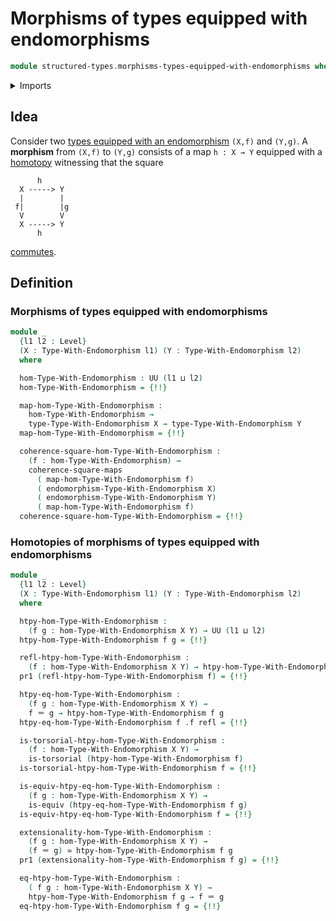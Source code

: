 # Morphisms of types equipped with endomorphisms

```agda
module structured-types.morphisms-types-equipped-with-endomorphisms where
```

<details><summary>Imports</summary>

```agda
open import foundation.commuting-squares-of-maps
open import foundation.contractible-types
open import foundation.dependent-pair-types
open import foundation.equivalences
open import foundation.functoriality-dependent-pair-types
open import foundation.fundamental-theorem-of-identity-types
open import foundation.homotopies
open import foundation.homotopy-induction
open import foundation.identity-types
open import foundation.structure-identity-principle
open import foundation.torsorial-type-families
open import foundation.universe-levels
open import foundation.whiskering-homotopies

open import structured-types.types-equipped-with-endomorphisms
```

</details>

## Idea

Consider two
[types equipped with an endomorphism](structured-types.types-equipped-with-endomorphisms.md)
`(X,f)` and `(Y,g)`. A **morphism** from `(X,f)` to `(Y,g)` consists of a map
`h : X → Y` equipped with a [homotopy](foundation-core.homotopies.md) witnessing
that the square

```text
      h
  X -----> Y
  |        |
 f|        |g
  V        V
  X -----> Y
      h
```

[commutes](foundation.commuting-squares-of-maps.md).

## Definition

### Morphisms of types equipped with endomorphisms

```agda
module _
  {l1 l2 : Level}
  (X : Type-With-Endomorphism l1) (Y : Type-With-Endomorphism l2)
  where

  hom-Type-With-Endomorphism : UU (l1 ⊔ l2)
  hom-Type-With-Endomorphism = {!!}

  map-hom-Type-With-Endomorphism :
    hom-Type-With-Endomorphism →
    type-Type-With-Endomorphism X → type-Type-With-Endomorphism Y
  map-hom-Type-With-Endomorphism = {!!}

  coherence-square-hom-Type-With-Endomorphism :
    (f : hom-Type-With-Endomorphism) →
    coherence-square-maps
      ( map-hom-Type-With-Endomorphism f)
      ( endomorphism-Type-With-Endomorphism X)
      ( endomorphism-Type-With-Endomorphism Y)
      ( map-hom-Type-With-Endomorphism f)
  coherence-square-hom-Type-With-Endomorphism = {!!}
```

### Homotopies of morphisms of types equipped with endomorphisms

```agda
module _
  {l1 l2 : Level}
  (X : Type-With-Endomorphism l1) (Y : Type-With-Endomorphism l2)
  where

  htpy-hom-Type-With-Endomorphism :
    (f g : hom-Type-With-Endomorphism X Y) → UU (l1 ⊔ l2)
  htpy-hom-Type-With-Endomorphism f g = {!!}

  refl-htpy-hom-Type-With-Endomorphism :
    (f : hom-Type-With-Endomorphism X Y) → htpy-hom-Type-With-Endomorphism f f
  pr1 (refl-htpy-hom-Type-With-Endomorphism f) = {!!}

  htpy-eq-hom-Type-With-Endomorphism :
    (f g : hom-Type-With-Endomorphism X Y) →
    f ＝ g → htpy-hom-Type-With-Endomorphism f g
  htpy-eq-hom-Type-With-Endomorphism f .f refl = {!!}

  is-torsorial-htpy-hom-Type-With-Endomorphism :
    (f : hom-Type-With-Endomorphism X Y) →
    is-torsorial (htpy-hom-Type-With-Endomorphism f)
  is-torsorial-htpy-hom-Type-With-Endomorphism f = {!!}

  is-equiv-htpy-eq-hom-Type-With-Endomorphism :
    (f g : hom-Type-With-Endomorphism X Y) →
    is-equiv (htpy-eq-hom-Type-With-Endomorphism f g)
  is-equiv-htpy-eq-hom-Type-With-Endomorphism f = {!!}

  extensionality-hom-Type-With-Endomorphism :
    (f g : hom-Type-With-Endomorphism X Y) →
    (f ＝ g) ≃ htpy-hom-Type-With-Endomorphism f g
  pr1 (extensionality-hom-Type-With-Endomorphism f g) = {!!}

  eq-htpy-hom-Type-With-Endomorphism :
    ( f g : hom-Type-With-Endomorphism X Y) →
    htpy-hom-Type-With-Endomorphism f g → f ＝ g
  eq-htpy-hom-Type-With-Endomorphism f g = {!!}
```
